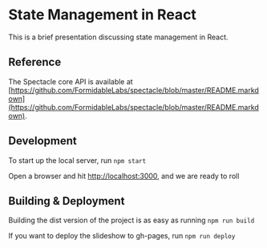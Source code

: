 # State Management in React

This is a brief presentation discussing state management in React.

## Reference

The Spectacle core API is available at [https://github.com/FormidableLabs/spectacle/blob/master/README.markdown](https://github.com/FormidableLabs/spectacle/blob/master/README.markdown).

## Development

To start up the local server, run `npm start`

Open a browser and hit [http://localhost:3000](http://localhost:3000), and we are ready to roll

## Building & Deployment

Building the dist version of the project is as easy as running `npm run build`

If you want to deploy the slideshow to gh-pages, run `npm run deploy`
